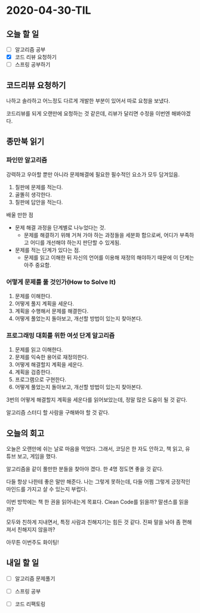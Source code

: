 # 2020-04-30-TIL

## 오늘 할 일

- [ ] 알고리즘 공부
- [x] 코드 리뷰 요청하기
- [ ] 스프링 공부하기

## 코드리뷰 요청하기

나하고 솔라하고 어느정도 다르게 개발한 부분이 있어서 따로 요청을 보냈다.

코드리뷰를 되게 오랜만에 요청하는 것 같은데, 리뷰가 달리면 수정을 이번엔 해봐야겠다.

## 종만북 읽기

### 파인만 알고리즘

강력하고 우아할 뿐만 아니라 문제해결에 필요한 필수적인 요소가 모두 담겨있음.

1. 칠판에 문제를 적는다.
2. 골똘히 생각한다.
3. 칠판에 답안을 적는다.

배울 만한 점

- 문제 해결 과정을 단계별로 나누었다는 것.
  - 문제를 해결하기 위해 거쳐 가야 하는 과정들을 세분화 함으로써, 어디가 부족하고 어디를 개선해야 하는지 판단할 수 있게됨.
- 문제를 적는 단계가 있다는 점.
  - 문제를 읽고 이해한 뒤 자신의 언어를 이용해 재정의 해야하기 때문에 이 단계는 아주 중요함.

### 어떻게 문제를 풀 것인가(How to Solve It)

1. 문제를 이해한다.
2. 어떻게 풀지 계획을 세운다.
3. 계획을 수행해서 문제를 해결한다.
4. 어떻게 풀었는지 돌아보고, 개선할 방법이 있는지 찾아본다.

### 프로그래밍 대회를 위한 여섯 단계 알고리즘

1. 문제를 읽고 이해한다.
2. 문제를 익숙한 용어로 재정의한다.
3. 어떻게 해결할지 계획을 세운다.
4. 계획을 검증한다.
5. 프로그램으로 구현한다.
6. 어떻게 풀었는지 돌아보고, 개선할 방법이 있는지 찾아본다.

3번의 어떻게 해결할지 계획을 세운다를 읽어보았는데, 정말 많은 도움이 될 것 같다.

알고리즘 스터디 할 사람을 구해봐야 할 것 같다.

## 오늘의 회고

오늘은 오랜만에 쉬는 날로 마음을 먹었다. 그래서, 코딩은 한 자도 안하고, 책 읽고, 유튜브 보고, 게임을 했다.

알고리즘을 같이 풀만한 분들을 찾아야 겠다. 한 4명 정도면 좋을 것 같다.

다들 항상 나한테 좋은 말만 해준다. 나는 그렇게 못하는데, 다들 어쩜 그렇게 긍정적인 마인드를 가지고 살 수 있는지 부럽다.

이번 방학에는 책 한 권을 읽어내는게 목표다. Clean Code를 읽을까? 말센스를 읽을까?

모두와 친하게 지내면서, 특정 사람과 친해지기는 힘든 것 같다. 진짜 말을 놔야 좀 편해져서 친해지지 않을까?

아무튼 이번주도 화이팅!

## 내일 할 일

- [ ] 알고리즘 문제풀기
- [ ] 스프링 공부
- [ ] 코드 리팩토링

